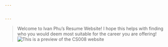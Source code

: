 ```yaml
---


---
```


<blockquote>
<p>Welcome to Ivan Phu’s Resume Website! I hope this helps with finding who you would deem most suitable for the career you are offering!<br>
<img src="img/preview.png" alt="This is a preview of the CS008 website"></p>
</blockquote>

